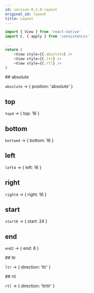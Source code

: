 ```yaml
---
id: version-0.2.0-layout
original_id: layout
title: Layout
---
```


```js
import { View } from 'react-native'
import C, { apply } from 'consistencss'

...
return (
    <View style={C.absolute} />
    <View style={C.ltr} />
    <View style={C.rtl} />
)
```

## absolute

`absolute` -> { position: 'absolute' }

## top

`top4` -> { top: 16 }

## bottom

`bottom4` -> { bottom: 16 }

## left

`left4` -> { left: 16 }

## right

`right4` -> { right: 16 }

## start

`start6` -> { start: 24 }

## end

`end2` -> { end: 8 }

## ltr

`ltr` -> { direction: 'ltr' }

## rtl

`rtl` -> { direction: 'ltrtlr' }
